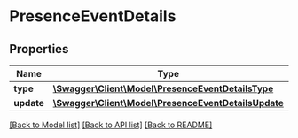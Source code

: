 # PresenceEventDetails

## Properties
Name | Type | Description | Notes
------------ | ------------- | ------------- | -------------
**type** | [**\Swagger\Client\Model\PresenceEventDetailsType**](PresenceEventDetailsType.md) |  | 
**update** | [**\Swagger\Client\Model\PresenceEventDetailsUpdate**](PresenceEventDetailsUpdate.md) |  | [optional] 

[[Back to Model list]](../README.md#documentation-for-models) [[Back to API list]](../README.md#documentation-for-api-endpoints) [[Back to README]](../README.md)


